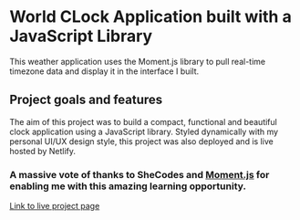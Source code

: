 # World CLock Application built with a JavaScript Library

This weather application uses the Moment.js library to pull real-time timezone data and display it in the interface I built.

## Project goals and features

The aim of this project was to build a compact, functional and beautiful clock application using a JavaScript library. Styled dynamically with my personal UI/UX design style, this project was also deployed and is live hosted by Netlify.

### A massive vote of thanks to SheCodes and [Moment.js](https://momentjs.com/) for enabling me with this amazing learning opportunity. 

[Link to live project page](https://symphonious-rugelach-43cf86.netlify.app/)
